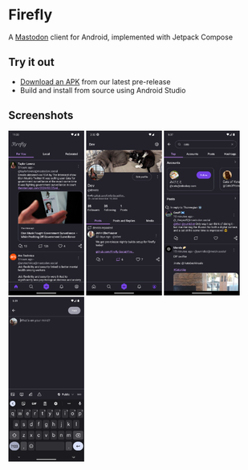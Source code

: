 # Firefly
A [Mastodon](https://joinmastodon.org/) client for Android, implemented with Jetpack Compose
## Try it out
- [Download an APK](https://github.com/Firefly-Social/Firefly/releases) from our latest pre-release
- Build and install from source using Android Studio

## Screenshots
<img src="assets/feed_screenshot.png" width="30%">   <img src="assets/profile_screenshot.png" width="30%">   <img src="assets/search_screenshot.png" width="30%">   <img src="assets/new_post_screenshot.png" width="30%">

